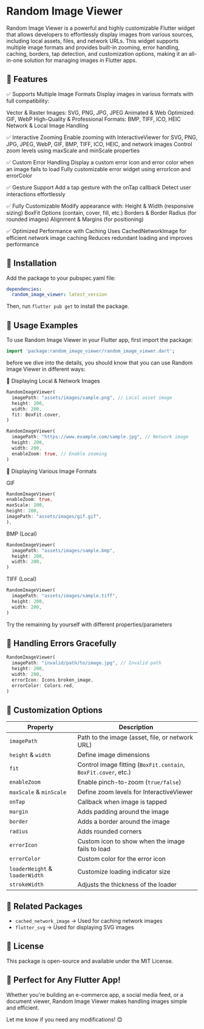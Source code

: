 # Random Image Viewer 

Random Image Viewer is a powerful and highly customizable Flutter widget that allows developers to effortlessly display images from various sources, including local assets, files, and network URLs. This widget supports multiple image formats and provides built-in zooming, error handling, caching, borders, tap detection, and customization options, making it an all-in-one solution for managing images in Flutter apps.

## 🌟 Features
✅ Supports Multiple Image Formats
Display images in various formats with full compatibility:

Vector & Raster Images: SVG, PNG, JPG, JPEG
Animated & Web Optimized: GIF, WebP
High-Quality & Professional Formats: BMP, TIFF, ICO, HEIC
Network & Local Image Handling

✅ Interactive Zooming
Enable zooming with InteractiveViewer for SVG, PNG, JPG, JPEG, WebP, GIF, BMP, TIFF, ICO, HEIC, and network images
Control zoom levels using maxScale and minScale properties

✅ Custom Error Handling
Display a custom error icon and error color when an image fails to load
Fully customizable error widget using errorIcon and errorColor

✅ Gesture Support
Add a tap gesture with the onTap callback
Detect user interactions effortlessly

✅ Fully Customizable
Modify appearance with:
Height & Width (responsive sizing)
BoxFit Options (contain, cover, fill, etc.)
Borders & Border Radius (for rounded images)
Alignment & Margins (for positioning)

✅ Optimized Performance with Caching
Uses CachedNetworkImage for efficient network image caching
Reduces redundant loading and improves performance

## 📌 Installation

Add the package to your pubspec.yaml file:

```yaml
dependencies:
  random_image_viewer: latest_version
```

Then, run `flutter pub get` to install the package.

## 🚀 Usage Examples

To use Random Image Viewer in your Flutter app, first import the package:

```dart
import 'package:random_image_viewer/random_image_viewer.dart';
```

before we dive into the details, you should know that you can use Random Image Viewer in different ways:

📌 Displaying Local & Network Images

```dart
RandomImageViewer(
  imagePath: "assets/images/sample.png", // Local asset image
  height: 200,
  width: 200,
  fit: BoxFit.cover,
)

```

```dart
RandomImageViewer(
  imagePath: "https://www.example.com/sample.jpg", // Network image
  height: 200,
  width: 200,
  enableZoom: true, // Enable zooming
)
```

📌 Displaying Various Image Formats

GIF

```dart
RandomImageViewer(
enableZoom: true,
maxScale: 200,
height: 200,
imagePath: "assets/images/gif.gif",
),
```

BMP (Local)

```dart
RandomImageViewer(
  imagePath: "assets/images/sample.bmp",
  height: 200,
  width: 200,
)
```

TIFF (Local)

```dart
RandomImageViewer(
  imagePath: "assets/images/sample.tiff",
  height: 200,
  width: 200,
)
```

Try the remaining by yourself with different properties/parameters

## 📌 Handling Errors Gracefully

```dart
RandomImageViewer(
  imagePath: "invalid/path/to/image.jpg", // Invalid path
  height: 200,
  width: 200,
  errorIcon: Icons.broken_image,
  errorColor: Colors.red,
)
```

## 🎯 Customization Options

| Property         | Description |
|-----------------|-------------|
| `imagePath`     | Path to the image (asset, file, or network URL) |
| `height` & `width` | Define image dimensions |
| `fit`           | Control image fitting (`BoxFit.contain`, `BoxFit.cover`, etc.) |
| `enableZoom`    | Enable pinch-to-zoom (`true/false`) |
| `maxScale` & `minScale` | Define zoom levels for InteractiveViewer |
| `onTap`         | Callback when image is tapped |
| `margin`        | Adds padding around the image |
| `border`        | Adds a border around the image |
| `radius`        | Adds rounded corners |
| `errorIcon`     | Custom icon to show when the image fails to load |
| `errorColor`    | Custom color for the error icon |
| `loaderHeight` & `loaderWidth` | Customize loading indicator size |
| `strokeWidth`   | Adjusts the thickness of the loader |


## 🔗 Related Packages

- `cached_network_image` → Used for caching network images
- `flutter_svg` → Used for displaying SVG images

## 📄 License
This package is open-source and available under the MIT License.

## 🚀 Perfect for Any Flutter App!

Whether you're building an e-commerce app, a social media feed, or a document viewer, Random Image Viewer makes handling images simple and efficient.

Let me know if you need any modifications! 😊

